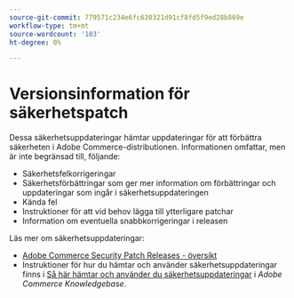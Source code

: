 ```yaml
---
source-git-commit: 779571c234e6fc620321d91cf8fd5f9ed28b869e
workflow-type: tm+mt
source-wordcount: '103'
ht-degree: 0%

---
```

# Versionsinformation för säkerhetspatch

Dessa säkerhetsuppdateringar hämtar uppdateringar för att förbättra säkerheten i Adobe Commerce-distributionen. Informationen omfattar, men är inte begränsad till, följande:

* Säkerhetsfelkorrigeringar
* Säkerhetsförbättringar som ger mer information om förbättringar och uppdateringar som ingår i säkerhetsuppdateringen
* Kända fel
* Instruktioner för att vid behov lägga till ytterligare patchar
* Information om eventuella snabbkorrigeringar i releasen

Läs mer om säkerhetsuppdateringar:

* [Adobe Commerce Security Patch Releases - översikt](/help/release/release-notes/security/overview.md#about-adobe-commerce-security-patch-releases)
* Instruktioner för hur du hämtar och använder säkerhetsuppdateringar finns i [Så här hämtar och använder du säkerhetsuppdateringar](https://experienceleague.adobe.com/sv/docs/commerce-knowledge-base/kb/how-to/how-to-obtain-and-apply-security-patches) i _Adobe Commerce Knowledgebase_.
